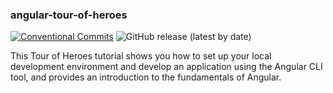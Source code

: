 ### angular-tour-of-heroes

[![Conventional Commits](https://img.shields.io/badge/Conventional%20Commits-1.0.0-yellow.svg)](https://conventionalcommits.org)
![GitHub release (latest by date)](https://img.shields.io/github/v/release/jdlopez-dev/angular-tour-of-heroes)

This Tour of Heroes tutorial shows you how to set up your local development environment and develop an application using the Angular CLI tool, and provides an introduction to the fundamentals of Angular.
